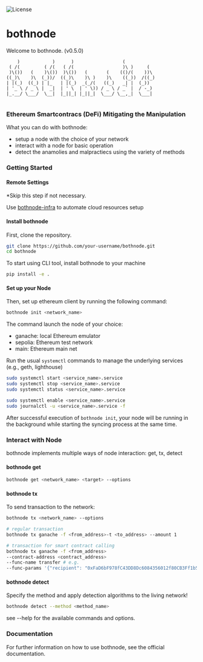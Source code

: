 ![License](https://img.shields.io/badge/license-MIT-blue.svg)

# bothnode
Welcome to bothnode. (v0.5.0)
```                                                                                              
    )            )      )                  (            
 ( /(         ( /(   ( /(                  )\ )     (   
 )\())   (    )\())  )\())   (       (    (()/(    ))\  
((_)\    )\  (_))/  ((_)\    )\ )    )\    ((_))  /((_) 
| |(_)  ((_) | |_   | |(_)  _(_/(   ((_)   _| |  (_))   
| '_ \ / _ \ |  _|  | ' \  | ' \)) / _ \ / _` |  / -_)  
|_.__/ \___/  \__|  |_||_| |_||_|  \___/ \__,_|  \___|  
                                                        
```

### Ethereum Smartcontracs (DeFi) Mitigating the Manipulation
What you can do with bothnode:
 - setup a node with the choice of your network
 - interact with a node for basic operation 
 - detect the anamolies and malpractiecs using the variety of methods

### Getting Started 
#### Remote Settings 
*Skip this step if not necessary.

Use [bothnode-infra](https://github.com/Utatistics/bothnode-infra/tree/main) to automate cloud resources setup 

#### Install bothnode
First, clone the repository. 
```bash
git clone https://github.com/your-username/bothnode.git
cd bothnode
```

To start using CLI tool, install bothnode to your machine 
```bash
pip install -e .
```

#### Set up your Node
Then, set up ethereum client by running the following command:
```bash
bothnode init <network_name>
```
The command launch the node of your choice: 
 - ganache: local Ethereum emulator
 - sepolia: Ethereum test network
 - main: Ethereum main net

Run the usual `systemctl` commands to manage the underlying services (e.g., geth, lighthouse)
```bash
sudo systemctl start <service_name>.service
sudo systemctl stop <service_name>.service
sudo systemctl status <service_name>.service

sudo systemctl enable <service_name>.service
sudo journalctl -u <service_name>.service -f
```


After successful execution of `bothnode init`, your node will be running in the background while starting the syncing process at the same time.

### Interact with Node
bothnode implements multiple ways of node interaction: get, tx, detect

#### bothnode get
```bash
bothnode get <network_name> <target> --options
```

#### bothnode tx
To send transaction to the network:
```bash
bothnode tx <network_name> --options

# regular transaction
bothnode tx ganache -f <from_address>-t <to_address> --amount 1

# transaction for smart contract calling
bothnode tx ganache -f <from_address>
--contract-address <contract_address>
--func-name transfer # e.g. 
--func-params '{"recipient": "0xFaD6bF978fC43DD8Dc6084356012f80CB3Ff1b56", "amount": 1000}' # e.g.
```

#### bothnode detect
Specify the method and apply detection algorithms to the living network!
```bash
bothnode detect --method <method_name>
```

see --help for the available commands and options.

### Documentation
For further information on how to use bothnode, see the official documentation.
